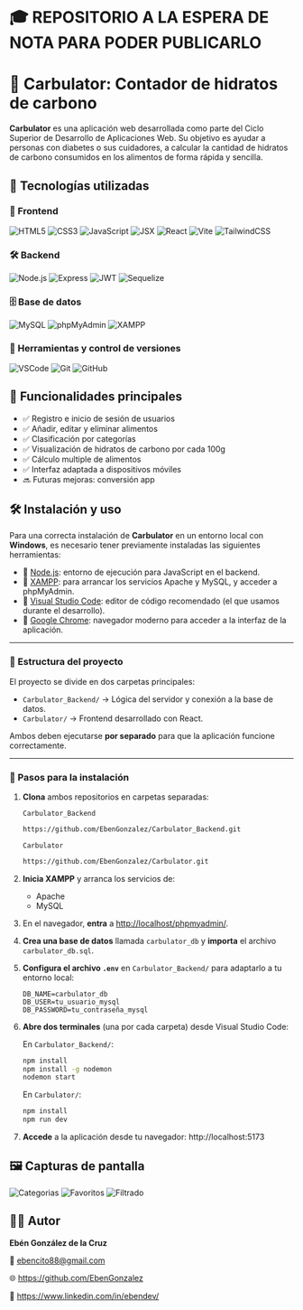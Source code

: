 # :mortar_board: REPOSITORIO A LA ESPERA DE NOTA PARA PODER PUBLICARLO

# 🧮 Carbulator: Contador de hidratos de carbono

**Carbulator** es una aplicación web desarrollada como parte del Ciclo Superior de Desarrollo de Aplicaciones Web. Su objetivo es ayudar a personas con diabetes o sus cuidadores, a calcular la cantidad de hidratos de carbono consumidos en los alimentos de forma rápida y sencilla.

## 🚀 Tecnologías utilizadas

### 🧩 Frontend
![HTML5](https://img.shields.io/badge/HTML5-E34F26?style=for-the-badge&logo=html5&logoColor=white)
![CSS3](https://img.shields.io/badge/CSS3-1572B6?style=for-the-badge&logo=css3&logoColor=white)
![JavaScript](https://img.shields.io/badge/JavaScript-F7DF1E?style=for-the-badge&logo=javascript&logoColor=black)
![JSX](https://img.shields.io/badge/JSX-61DAFB?style=for-the-badge&logo=react&logoColor=black)
![React](https://img.shields.io/badge/React-20232A?style=for-the-badge&logo=react&logoColor=61DAFB)
![Vite](https://img.shields.io/badge/Vite-646CFF?style=for-the-badge&logo=vite&logoColor=white)
![TailwindCSS](https://img.shields.io/badge/TailwindCSS-38B2AC?style=for-the-badge&logo=tailwindcss&logoColor=white)

### 🛠️ Backend
![Node.js](https://img.shields.io/badge/Node.js-339933?style=for-the-badge&logo=nodedotjs&logoColor=white)
![Express](https://img.shields.io/badge/Express.js-000000?style=for-the-badge&logo=express&logoColor=white)
![JWT](https://img.shields.io/badge/JWT-000000?style=for-the-badge&logo=jsonwebtokens&logoColor=white)
![Sequelize](https://img.shields.io/badge/Sequelize-52B0E7?style=for-the-badge&logo=sequelize&logoColor=white)

### 🗄️ Base de datos
![MySQL](https://img.shields.io/badge/MySQL-005C84?style=for-the-badge&logo=mysql&logoColor=white)
![phpMyAdmin](https://img.shields.io/badge/phpMyAdmin-F89C0E?style=for-the-badge&logo=php&logoColor=white)
![XAMPP](https://img.shields.io/badge/XAMPP-FB7A24?style=for-the-badge&logo=apache&logoColor=white)

### 🧰 Herramientas y control de versiones
![VSCode](https://img.shields.io/badge/VS%20Code-007ACC?style=for-the-badge&logo=visualstudiocode&logoColor=white)
![Git](https://img.shields.io/badge/Git-F05032?style=for-the-badge&logo=git&logoColor=white)
![GitHub](https://img.shields.io/badge/GitHub-181717?style=for-the-badge&logo=github&logoColor=white)


## 🎯 Funcionalidades principales

- ✅ Registro e inicio de sesión de usuarios
- ✅ Añadir, editar y eliminar alimentos
- ✅ Clasificación por categorías
- ✅ Visualización de hidratos de carbono por cada 100g
- ✅ Cálculo multiple de alimentos
- ✅ Interfaz adaptada a dispositivos móviles
- 🔜 Futuras mejoras: conversión app

## 🛠️ Instalación y uso

Para una correcta instalación de **Carbulator** en un entorno local con **Windows**, es necesario tener previamente instaladas las siguientes herramientas:

- 🔹 [Node.js](https://nodejs.org/): entorno de ejecución para JavaScript en el backend.
- 🔹 [XAMPP](https://www.apachefriends.org/): para arrancar los servicios Apache y MySQL, y acceder a phpMyAdmin.
- 🔹 [Visual Studio Code](https://code.visualstudio.com/): editor de código recomendado (el que usamos durante el desarrollo).
- 🔹 [Google Chrome](https://www.google.com/intl/es/chrome/): navegador moderno para acceder a la interfaz de la aplicación.

---

### 📁 Estructura del proyecto

El proyecto se divide en dos carpetas principales:

- `Carbulator_Backend/` → Lógica del servidor y conexión a la base de datos.
- `Carbulator/` → Frontend desarrollado con React.

Ambos deben ejecutarse **por separado** para que la aplicación funcione correctamente.

---

### 🧪 Pasos para la instalación

1. **Clona** ambos repositorios en carpetas separadas:

    `Carbulator_Backend`
     ```bash
     https://github.com/EbenGonzalez/Carbulator_Backend.git
     ```
    `Carbulator`
     ```bash
     https://github.com/EbenGonzalez/Carbulator.git
     ```
2. **Inicia XAMPP** y arranca los servicios de:
   - Apache
   - MySQL
     
3. En el navegador, **entra** a [http://localhost/phpmyadmin/](http://localhost/phpmyadmin/).
   
4. **Crea una base de datos** llamada `carbulator_db` y **importa** el archivo `carbulator_db.sql`.
   
5. **Configura el archivo `.env`** en `Carbulator_Backend/` para adaptarlo a tu entorno local:
   ```env
   DB_NAME=carbulator_db
   DB_USER=tu_usuario_mysql
   DB_PASSWORD=tu_contraseña_mysql
   
6. **Abre dos terminales** (una por cada carpeta) desde Visual Studio Code:

    En `Carbulator_Backend/`:
    
      ```bash
      npm install
      npm install -g nodemon
      nodemon start
      ```
    
    En `Carbulator/`:
    
      ```bash
      npm install
      npm run dev
      ```

7. **Accede** a la aplicación desde tu navegador:
http://localhost:5173


## 🖼️ Capturas de pantalla

![Categorias](/screenshots/carbulator1.jpg)
![Favoritos](/screenshots/carbulator2.jpg)
![Filtrado](/screenshots/carbulator3.jpg)

## 👨‍💻 Autor

**Ebén González de la Cruz**

📧 ebencito88@gmail.com

🌐 https://github.com/EbenGonzalez

💼 https://www.linkedin.com/in/ebendev/
